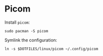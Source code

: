 # Picom

Install `picom`:

```
sudo pacman -S picom
```

Symlink the configuration:

```
ln -s $DOTFILES/linux/picom ~/.config/picom
```
